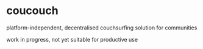 # coucouch
platform-independent, decentralised couchsurfing solution for communities

work in progress, not yet suitable for productive use
